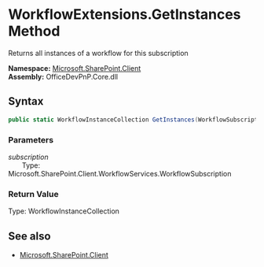 # WorkflowExtensions.GetInstances Method  
Returns all instances of a workflow for this subscription  

**Namespace:** [Microsoft.SharePoint.Client](Microsoft.SharePoint.Client.md)  
**Assembly:** OfficeDevPnP.Core.dll  
## Syntax
```C#
public static WorkflowInstanceCollection GetInstances(WorkflowSubscription subscription)
```
### Parameters
*subscription*  
&emsp;&emsp;Type: Microsoft.SharePoint.Client.WorkflowServices.WorkflowSubscription  
### Return Value
Type: WorkflowInstanceCollection  


## See also
- [Microsoft.SharePoint.Client](Microsoft.SharePoint.Client.md)
